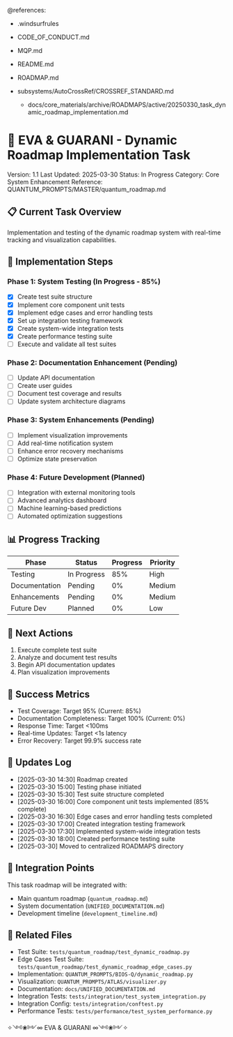 @references:
<!-- @references: -->
- .windsurfrules
- CODE_OF_CONDUCT.md
- MQP.md
- README.md
- ROADMAP.md
- subsystems/AutoCrossRef/CROSSREF_STANDARD.md

  - docs/core_materials/archive/ROADMAPS/active/20250330_task_dynamic_roadmap_implementation.md

# 🎯 EVA & GUARANI - Dynamic Roadmap Implementation Task
Version: 1.1
Last Updated: 2025-03-30
Status: In Progress
Category: Core System Enhancement
Reference: QUANTUM_PROMPTS/MASTER/quantum_roadmap.md

## 📋 Current Task Overview

Implementation and testing of the dynamic roadmap system with real-time tracking and visualization capabilities.

## 🚀 Implementation Steps

### Phase 1: System Testing (In Progress - 85%)
- [x] Create test suite structure
- [x] Implement core component unit tests
- [x] Implement edge cases and error handling tests
- [x] Set up integration testing framework
- [x] Create system-wide integration tests
- [x] Create performance testing suite
- [ ] Execute and validate all test suites

### Phase 2: Documentation Enhancement (Pending)
- [ ] Update API documentation
- [ ] Create user guides
- [ ] Document test coverage and results
- [ ] Update system architecture diagrams

### Phase 3: System Enhancements (Pending)
- [ ] Implement visualization improvements
- [ ] Add real-time notification system
- [ ] Enhance error recovery mechanisms
- [ ] Optimize state preservation

### Phase 4: Future Development (Planned)
- [ ] Integration with external monitoring tools
- [ ] Advanced analytics dashboard
- [ ] Machine learning-based predictions
- [ ] Automated optimization suggestions

## 📊 Progress Tracking

| Phase | Status | Progress | Priority |
|-------|--------|-----------|-----------|
| Testing | In Progress | 85% | High |
| Documentation | Pending | 0% | Medium |
| Enhancements | Pending | 0% | Medium |
| Future Dev | Planned | 0% | Low |

## 🔄 Next Actions

1. Execute complete test suite
2. Analyze and document test results
3. Begin API documentation updates
4. Plan visualization improvements

## 🎯 Success Metrics

- Test Coverage: Target 95% (Current: 85%)
- Documentation Completeness: Target 100% (Current: 0%)
- Response Time: Target <100ms
- Real-time Updates: Target <1s latency
- Error Recovery: Target 99.9% success rate

## 📝 Updates Log

- [2025-03-30 14:30] Roadmap created
- [2025-03-30 15:00] Testing phase initiated
- [2025-03-30 15:30] Test suite structure completed
- [2025-03-30 16:00] Core component unit tests implemented (85% complete)
- [2025-03-30 16:30] Edge cases and error handling tests completed
- [2025-03-30 17:00] Created integration testing framework
- [2025-03-30 17:30] Implemented system-wide integration tests
- [2025-03-30 18:00] Created performance testing suite
- [2025-03-30] Moved to centralized ROADMAPS directory

## 🔗 Integration Points

This task roadmap will be integrated with:
- Main quantum roadmap (`quantum_roadmap.md`)
- System documentation (`UNIFIED_DOCUMENTATION.md`)
- Development timeline (`development_timeline.md`)

## 📂 Related Files

- Test Suite: `tests/quantum_roadmap/test_dynamic_roadmap.py`
- Edge Cases Test Suite: `tests/quantum_roadmap/test_dynamic_roadmap_edge_cases.py`
- Implementation: `QUANTUM_PROMPTS/BIOS-Q/dynamic_roadmap.py`
- Visualization: `QUANTUM_PROMPTS/ATLAS/visualizer.py`
- Documentation: `docs/UNIFIED_DOCUMENTATION.md`
- Integration Tests: `tests/integration/test_system_integration.py`
- Integration Config: `tests/integration/conftest.py`
- Performance Tests: `tests/performance/test_system_performance.py`

✧༺❀༻∞ EVA & GUARANI ∞༺❀༻✧
